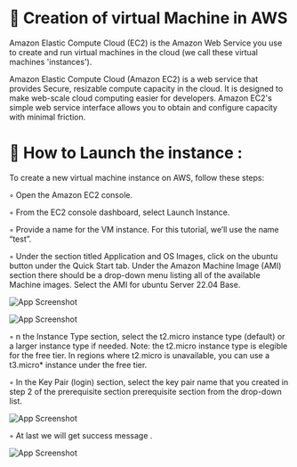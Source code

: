 
# 🔖 Creation of virtual Machine in AWS


Amazon Elastic Compute Cloud (EC2) is the Amazon Web Service you use to create and run virtual machines in the cloud (we call these virtual machines 'instances').

Amazon Elastic Compute Cloud (Amazon EC2) is a web service that provides Secure, resizable compute capacity in the cloud. It is designed to make web-scale cloud computing easier for developers. Amazon EC2's simple web service interface allows you to obtain and configure capacity with minimal friction.

# 📕 How to Launch the instance :


To create a new virtual machine instance on AWS, follow these steps:

◦ Open the Amazon EC2 console.

◦ From the EC2 console dashboard, select Launch Instance.

◦ Provide a name for the VM instance. For this tutorial, we’ll use the name “test”.

◦ Under the section titled Application and OS Images, click on the ubuntu button under the Quick Start tab. Under the Amazon Machine Image (AMI) section there should be a drop-down menu listing all of the available Machine images. Select the AMI for ubuntu Server 22.04 Base.





![App Screenshot](https://developer.rhino3d.com/images/AWS_Setup_11.png)



![App Screenshot](https://developer.rhino3d.com/images/AWS_Setup_12.png)

◦ n the Instance Type section, select the t2.micro instance type (default) or a larger instance type if needed. Note: the t2.micro instance type is elegible for the free tier. In regions where t2.micro is unavailable, you can use a t3.micro* instance under the free tier.

◦ In the Key Pair (login) section, select the key pair name that you created in step 2 of the prerequisite section prerequisite section from the drop-down list.


![App Screenshot](https://developer.rhino3d.com/images/AWS_Setup_13.png)

◦ At last we will get success message .

![App Screenshot](https://developer.rhino3d.com/images/AWS_Setup_15.png)

